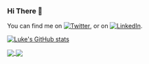 ### Hi There 👋

You can find me on [![Twitter][1.2]][1], or on [![LinkedIn][2.2]][2].

<!-- Icons -->

[1.2]: http://i.imgur.com/wWzX9uB.png (twitter icon without padding)
[2.2]: https://i.imgur.com/swOj2TY.png (LinkedIn icon without padding)

<!-- Links to your social media accounts -->

[1]: https://twitter.com/decodebytes
[2]: https://www.linkedin.com/in/lukehinds

[![Luke's GitHub stats](https://github-readme-stats.vercel.app/api?username=lukehinds)](https://github.com/lukehinds/github-readme-stats)

<a href="https://github.com/sigstore/rekor">
  <img align="center" src="https://github-readme-stats.vercel.app/api/pin/?username=lukehinds&repo=rekor" />
</a>
<a href="https://github.com/keylime/keylime">
  <img align="center" src="https://github-readme-stats.vercel.app/api/pin/?username=lukehinds&repo=keylime" />
</a>
<!--
**lukehinds/lukehinds** is a ✨ _special_ ✨ repository because its `README.md` (this file) appears on your GitHub profile.

Here are some ideas to get you started:

- 🔭 I’m currently working on ...
- 🌱 I’m currently learning ...
- 👯 I’m looking to collaborate on ...
- 🤔 I’m looking for help with ...
- 💬 Ask me about ...
- 📫 How to reach me: ...
- 😄 Pronouns: ...
- ⚡ Fun fact: ...
-->
